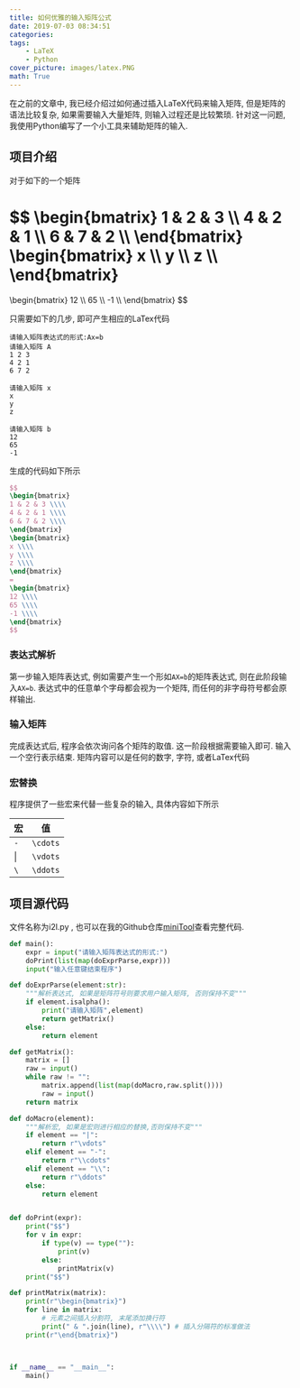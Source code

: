 ```yaml
---
title: 如何优雅的输入矩阵公式
date: 2019-07-03 08:34:51
categories:
tags:
    - LaTeX
    - Python
cover_picture: images/latex.PNG
math: True
---
```



在之前的文章中, 我已经介绍过如何通过插入LaTeX代码来输入矩阵, 但是矩阵的语法比较复杂, 如果需要输入大量矩阵, 则输入过程还是比较繁琐. 针对这一问题, 我使用Python编写了一个小工具来辅助矩阵的输入.

项目介绍
---------------

对于如下的一个矩阵

$$
\begin{bmatrix}
1 & 2 & 3 \\\\
4 & 2 & 1 \\\\
6 & 7 & 2 \\\\
\end{bmatrix}
\begin{bmatrix}
x \\\\
y \\\\
z \\\\
\end{bmatrix}
=
\begin{bmatrix}
12 \\\\
65 \\\\
-1 \\\\
\end{bmatrix}
$$

只需要如下的几步, 即可产生相应的LaTex代码
```
请输入矩阵表达式的形式:Ax=b
请输入矩阵 A
1 2 3
4 2 1
6 7 2

请输入矩阵 x
x
y
z

请输入矩阵 b
12
65
-1
```

生成的代码如下所示
``` LaTeX
$$
\begin{bmatrix}
1 & 2 & 3 \\\\
4 & 2 & 1 \\\\
6 & 7 & 2 \\\\
\end{bmatrix}
\begin{bmatrix}
x \\\\
y \\\\
z \\\\
\end{bmatrix}
=
\begin{bmatrix}
12 \\\\
65 \\\\
-1 \\\\
\end{bmatrix}
$$
```

### 表达式解析

第一步输入矩阵表达式, 例如需要产生一个形如`AX=b`的矩阵表达式, 则在此阶段输入`AX=b`. 表达式中的任意单个字母都会视为一个矩阵, 而任何的非字母符号都会原样输出.


### 输入矩阵
完成表达式后, 程序会依次询问各个矩阵的取值. 这一阶段根据需要输入即可. 输入一个空行表示结束. 矩阵内容可以是任何的数字, 字符, 或者LaTex代码

### 宏替换

程序提供了一些宏来代替一些复杂的输入, 具体内容如下所示

宏          | 值
------------|--------------------
`-`         | `\cdots`
&#124;      | `\vdots`
`\`         | `\ddots`



项目源代码
-------------

文件名称为i2l.py , 也可以在我的Github仓库[miniTool](https://github.com/LiZeC123/miniTools)查看完整代码.

``` py
def main():
    expr = input("请输入矩阵表达式的形式:")
    doPrint(list(map(doExprParse,expr)))    
    input("输入任意键结束程序")

def doExprParse(element:str):
    """解析表达式, 如果是矩阵符号则要求用户输入矩阵, 否则保持不变"""
    if element.isalpha():
        print("请输入矩阵",element)
        return getMatrix()
    else:
        return element

def getMatrix():
    matrix = []
    raw = input()
    while raw != "":
        matrix.append(list(map(doMacro,raw.split())))
        raw = input()
    return matrix

def doMacro(element):
    """解析宏, 如果是宏则进行相应的替换,否则保持不变"""
    if element == "|":
        return r"\vdots"
    elif element == "-":
        return r"\\cdots"
    elif element == "\\":
        return r"\ddots"
    else:
        return element


def doPrint(expr):
    print("$$")
    for v in expr:
        if type(v) == type(""):
            print(v)
        else:
            printMatrix(v)
    print("$$")

def printMatrix(matrix):
    print(r"\begin{bmatrix}")
    for line in matrix:
        # 元素之间插入分割符, 末尾添加换行符
        print(" & ".join(line), r"\\\\") # 插入分隔符的标准做法
    print(r"\end{bmatrix}")



if __name__ == "__main__":
    main()
```